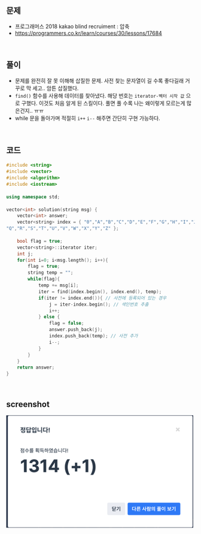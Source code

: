 ## 문제
- 프로그래머스 2018 kakao blind recruiment : 압축
- https://programmers.co.kr/learn/courses/30/lessons/17684

<br/>

## 풀이
- 문제를 완전히 잘 못 이해해 삽질한 문제. 사전 찾는 문자열이 길 수록 좋다길래 거꾸로 막 세고.. 암튼 삽질했다. 
- `find()` 함수를 사용해 데이터를 찾아냈다. 해당 번호는 `iterator-벡터 시작 값` 으로 구했다. 이것도 처음 알게 된 스킬이다. 풀면 풀 수록 나는 왜이렇게 모르는게 많은건지.. ㅠㅠ
- while 문을 돌아가며 적절히 `i++` `i--` 해주면 간단히 구현 가능하다.


<br/>

## 코드

```c++
#include <string>
#include <vector>
#include <algorithm>
#include <iostream>

using namespace std;

vector<int> solution(string msg) {
    vector<int> answer;
    vector<string> index = { "0","A","B","C","D","E","F","G","H","I","J","K","L","M","N","O","P",
"Q","R","S","T","U","V","W","X","Y","Z" };
    
    bool flag = true;
    vector<string>::iterator iter;
    int j;
    for(int i=0; i<msg.length(); i++){
        flag = true;
        string temp = "";
        while(flag){
            temp += msg[i];
            iter = find(index.begin(), index.end(), temp);
            if(iter != index.end()){ // 사전에 등록되어 있는 경우
                j = iter-index.begin(); // 색인번호 추출
                i++;
            } else {
                flag = false;
                answer.push_back(j);
                index.push_back(temp); // 사전 추가
                i--;
            }
        }
    }
    return answer;
}
```

<br/>

## screenshot

<p align="ceenter"><img src="./screenshots/prog_압축.png" width="500"></p>

